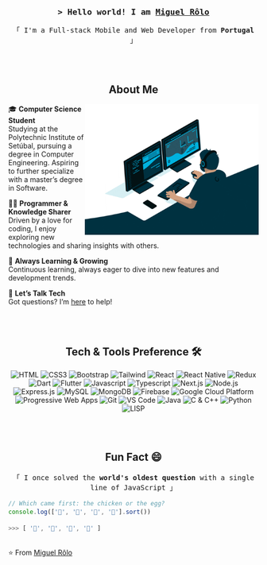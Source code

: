 <h3 align="center">
  <samp>&gt; Hello world! I am
    <b><a target="_blank" href="#">Miguel Rôlo</a></b>
  </samp>
</h3>

<p align="center"> 
  <samp>
    「 I'm a Full-stack Mobile and Web Developer from <b>Portugal</b> 」
  </samp>
</p>
<br/>
<br/>

<h2 align="center">About Me</h2>
<p>
 <img align="right" width="350" src="/assets/programmer.gif" alt="Coding gif" />

🎓 **Computer Science Student**  
Studying at the Polytechnic Institute of Setúbal, pursuing a degree in Computer Engineering. Aspiring to further specialize with a master’s degree in Software.

👨‍💻 **Programmer & Knowledge Sharer**  
Driven by a love for coding, I enjoy exploring new technologies and sharing insights with others.

🚀 **Always Learning & Growing**  
Continuous learning, always eager to dive into new features and development trends.

💬 **Let’s Talk Tech**  
Got questions? I’m <a href='https://github.com/MiguelRolo/miguelrolo/issues'>here</a> to help!
</p>
<br/>
<br/>

<h2 align="center">Tech & Tools Preference 🛠️</h2>
<div align='center'>

  ![HTML](https://img.shields.io/badge/HTML5-E34F26?style=for-the-badge&logo=html5&logoColor=white)
  ![CSS3](https://img.shields.io/badge/CSS3-1572B6?style=for-the-badge&logo=css3&logoColor=white)
  ![Bootstrap](https://img.shields.io/badge/Bootstrap-563D7C?style=for-the-badge&logo=bootstrap&logoColor=white)
  ![Tailwind](https://img.shields.io/badge/Tailwind_CSS-092749?style=for-the-badge&logo=tailwindcss&logoColor=06B6D4&labelColor=000000)
  ![React](https://img.shields.io/badge/-React-61DBFB?style=for-the-badge&labelColor=black&logo=react&logoColor=61DBFB)
  ![React Native](https://img.shields.io/badge/React_Native-20232A?style=for-the-badge&logo=react&logoColor=61DAFB)
  ![Redux](https://img.shields.io/badge/Redux-593D88?style=for-the-badge&logo=redux&logoColor=white)
  ![Dart](https://img.shields.io/badge/Dart-0175C2?style=for-the-badge&logo=dart&logoColor=white)
  ![Flutter](https://img.shields.io/badge/Flutter-02569B?style=for-the-badge&logo=flutter&logoColor=white)
  ![Javascript](https://img.shields.io/badge/Javascript-F0DB4F?style=for-the-badge&labelColor=black&logo=javascript&logoColor=F0DB4F)
  ![Typescript](https://img.shields.io/badge/Typescript-007acc?style=for-the-badge&labelColor=black&logo=typescript&logoColor=007acc)
  ![Next.js](https://img.shields.io/badge/next.js-000000?style=for-the-badge&logo=nextdotjs&logoColor=white)
  ![Node.js](https://img.shields.io/badge/Nodejs-3C873A?style=for-the-badge&labelColor=black&logo=node.js&logoColor=3C873A)
  ![Express.js](https://img.shields.io/badge/Express.js-000000?style=for-the-badge&logo=express&logoColor=white)
  ![MySQL](https://img.shields.io/badge/MySQL-F29111?style=for-the-badge&logo=mysql&logoColor=white)
  ![MongoDB](https://img.shields.io/badge/MongoDB-4EA94B?style=for-the-badge&logo=mongodb&logoColor=white)
  ![Firebase](https://img.shields.io/badge/Firebase-FFA611?style=for-the-badge&logo=firebase&logoColor=white)
  ![Google Cloud Platform](https://img.shields.io/badge/Google%20Cloud%20Platform-4285F4?style=for-the-badge&logo=google%20cloud&logoColor=white)
  ![Progressive Web Apps](https://img.shields.io/badge/Progressive%20Web%20Apps-5A0FC8?style=for-the-badge)
  ![Git](https://img.shields.io/badge/Git-F05032?style=for-the-badge&logo=git&logoColor=white)
  ![VS Code](https://img.shields.io/badge/Visual_Studio-0078d7?style=for-the-badge&logo=visual%20studio&logoColor=white)
  ![Java](https://img.shields.io/badge/Java-F89820?style=for-the-badge)
  ![C & C++](https://img.shields.io/badge/C%20&%20C++-659ad2?style=for-the-badge&logo=c%2B%2B&logoColor=white)
  ![Python](https://img.shields.io/badge/Python-black?style=for-the-badge&logo=python&logoColor=white)
  ![LISP](https://img.shields.io/badge/Lisp-000000?style=for-the-badge)
</div>
<br/>
<br/>

<h2 align="center">Fun Fact 😄</h2>
<p align="center">
  <samp>
  「 I once solved the <b>world's oldest question</b> with a single line of JavaScript 」
  </samp>
</p>

```javascript
// Which came first: the chicken or the egg?
console.log(['🥚', '🐣', '🐥', '🐔'].sort())

>>> [ '🐔', '🐣', '🐥', '🥚' ]
```

<br>
⭐️ From <a href='https://github.com/MiguelRolo'>Miguel Rôlo</a>